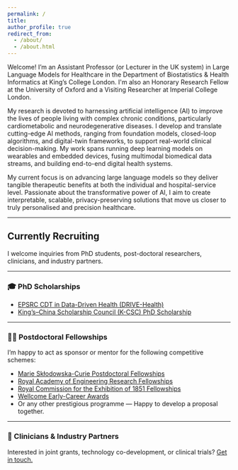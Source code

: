 ```yaml
---
permalink: /
title: 
author_profile: true
redirect_from: 
  - /about/
  - /about.html
---
```


Welcome! I’m an Assistant Professor (or Lecturer in the UK system) in Large Language Models for Healthcare in the Department of Biostatistics & Health Informatics at King’s College London. I'm also an Honorary Research Fellow at the University of Oxford and a Visiting Researcher at Imperial College London.

My research is devoted to harnessing artificial intelligence (AI) to improve the lives of people living with complex chronic conditions, particularly cardiometabolic and neurodegenerative diseases. I develop and translate cutting-edge AI methods, ranging from foundation models, closed-loop algorithms, and digital-twin frameworks, to support real-world clinical decision-making. My work spans running deep learning models on wearables and embedded devices, fusing multimodal biomedical data streams, and building end-to-end digital health systems.


My current focus is on advancing large language models so they deliver tangible therapeutic benefits at both the individual and hospital-service level. Passionate about the transformative power of AI, I aim to create interpretable, scalable, privacy-preserving solutions that move us closer to truly personalised and precision healthcare.

---
## Currently Recruiting

I welcome inquiries from PhD students, post-doctoral researchers, clinicians, and industry partners.

---

### 🎓 PhD Scholarships  
- [EPSRC CDT in Data-Driven Health (DRIVE-Health)](https://www.drive-health.org.uk/)
- [King’s–China Scholarship Council (K-CSC) PhD Scholarship](https://www.kcl.ac.uk/study-legacy/funding/kings-china-scholarship-council-phd-scholarship-programme-k-csc)  

---

### 🧑‍🔬 Postdoctoral Fellowships
I’m happy to act as sponsor or mentor for the following competitive schemes:  
- [Marie Skłodowska-Curie Postdoctoral Fellowships](https://marie-sklodowska-curie-actions.ec.europa.eu/actions/postdoctoral-fellowships)  
- [Royal Academy of Engineering Research Fellowships](https://raeng.org.uk/programmes-and-prizes/programmes/uk-grants-and-prizes/support-for-research/research-fellowships/)  
- [Royal Commission for the Exhibition of 1851 Fellowships](https://royalcommission1851.org/)  <!-- - [Royal Society University Research Fellowships](https://royalsociety.org/grants/university-research/)   -->
- [Wellcome Early-Career Awards](https://wellcome.org/research-funding/schemes/wellcome-early-career-awards)
- Or any other prestigious programme — Happy to develop a proposal together.

---

### 🤝 Clinicians & Industry Partners  
Interested in joint grants, technology co-development, or clinical trials? [Get in touch.](mailto:taiyu.zhu@kcl.ac.uk)


